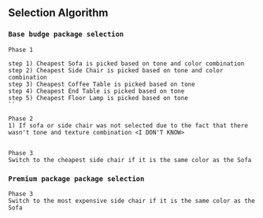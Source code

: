 
## Selection Algorithm

### `Base budge package selection`



```
Phase 1

step 1) Cheapest Sofa is picked based on tone and color combination
step 2) Cheapest Side Chair is picked based on tone and color combination
step 3) Cheapest Coffee Table is picked based on tone 
step 4) Cheapest End Table is picked based on tone 
step 5) Cheapest Floor Lamp is picked based on tone
``

Phase 2 
1) If sofa or side chair was not selected due to the fact that there wasn't tone and texture combination <I DON'T KNOW> 


Phase 3
Switch to the cheapest side chair if it is the same color as the Sofa
```


### `Premium package package selection`

```
Phase 3
Switch to the most expensive side chair if it is the same color as the Sofa
```

